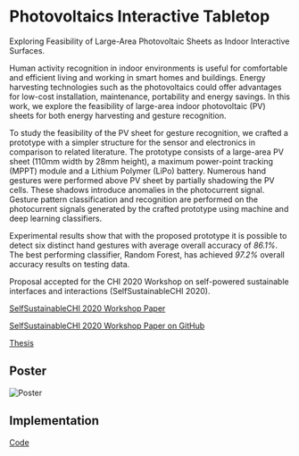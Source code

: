 # Photovoltaics Interactive Tabletop
Exploring Feasibility of Large-Area Photovoltaic Sheets as Indoor Interactive Surfaces.

Human activity recognition in indoor environments is useful for comfortable and efficient living and working in smart homes and buildings. Energy harvesting technologies such as the photovoltaics could offer advantages for low-cost installation, maintenance, portability and energy savings. In this work, we explore the feasibility of large-area indoor photovoltaic (PV) sheets for both energy harvesting and gesture recognition.
		
To study the feasibility of the PV sheet for gesture recognition, we crafted a prototype with a simpler structure for the sensor and electronics in comparison to related literature. The prototype consists of a large-area PV sheet (110mm width by 28mm height), a maximum power-point tracking (MPPT) module and a Lithium Polymer (LiPo) battery. Numerous hand gestures were performed above PV sheet by partially shadowing the PV cells. These shadows introduce anomalies in the photocurrent signal. Gesture pattern classification and recognition are performed on the photocurrent signals generated by the crafted prototype using machine and deep learning classifiers. 
		
Experimental results show that with the proposed prototype it is possible to detect six distinct hand gestures with average overall accuracy of _86.1%_. The best performing classifier, Random Forest, has achieved _97.2%_ overall accuracy results on testing data. 

Proposal accepted for the CHI 2020 Workshop on self-powered sustainable interfaces and interactions (SelfSustainableCHI 2020).

[SelfSustainableCHI 2020 Workshop Paper](https://cs.swansea.ac.uk/~SelfSustainableCHI/papers/Potential%20of%20Large%20Area%20Photovoltaic%20Sheets%20as%20Indoor%20Interactive%20Surfaces.pdf)

[SelfSustainableCHI 2020 Workshop Paper on GitHub](Potential%20of%20Large%20Area%20Photovoltaic%20Sheets%20as%20Indoor%20Interactive%20Surfaces.pdf)

[Thesis](879091__Feasibility_of_Large-Area_Photovoltaic_Sheets_as_Indoor_Interactive_Surfaces.pdf)

## Poster
![Poster](Poster.png)

## Implementation
[Code](Code/Implementation.ipynb)
